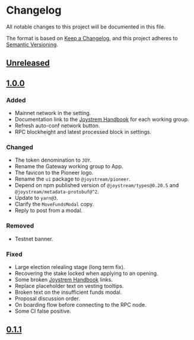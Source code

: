 # Changelog

All notable changes to this project will be documented in this file.

The format is based on [Keep a Changelog](https://keepachangelog.com/en/1.0.0/),
and this project adheres to [Semantic Versioning](https://semver.org/spec/v2.0.0.html).

## [Unreleased]

## [1.0.0]

### Added
- Mainnet network in the setting.
- Documentation link to the [Joystrem Handbook](https://joystream.gitbook.io/testnet-workspace) for each working group.
- Refresh auto-conf network button.
- RPC blockheight and latest processed block in settings.

### Changed
- The token denomination to `JOY`.
- Rename the Gateway working group to App.
- The favicon to the Pioneer logo.
- Rename the `ui` package to `@joystream/pioneer`.
- Depend on npm published version of `@joystream/types@0.20.5` and `@joystream/metadata-protobuf@^2`.
- Update to `yarn@3`.
- Clarify the `MoveFundsModal` copy.
- Reply to post from a modal.

### Removed
- Testnet banner.

### Fixed
- Large election relealing stage (long term fix).
- Recovering the stake locked when applying to an opening.
- Some broken [Joystrem Handbook](https://joystream.gitbook.io/testnet-workspace) links.
- Replace placeholder text on vesting tooltips.
- Broken text on the insufficient funds modal.
- Proposal discussion order.
- On boarding flow before connecting to the RPC node.
- Some CI false positive.

## [0.1.1]

[unreleased]: https://github.com/Joystream/pioneer/compare/v1.0.0...HEAD
[1.0.0]: https://github.com/Joystream/pioneer/compare/v0.1.1...v1.0.0
[0.1.1]: https://github.com/Joystream/pioneer/releases/tag/v0.1.1
